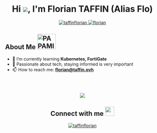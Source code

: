 

<h1 align="center">Hi <img src="https://raw.githubusercontent.com/MartinHeinz/MartinHeinz/master/wave.gif" length="1">, I'm Florian TAFFIN (Alias Flo)</h1>

<p align="center">
  <a href="https://twitter.com/taffinflorian" target="blank">
    <img src="https://img.shields.io/twitter/follow/taffinflorian?logo=twitter&style=for-the-badge" alt="taffinflorian" />
  </a> 
  <a href="https://github.com/flovflo" target="blank">
    <img src="https://img.shields.io/github/followers/Flovflo?label=Followers%20on%20Github&style=for-the-badge" alt="florian" />
  </a>
  

<h2> About Me <img src="https://media1.giphy.com/media/RifTnAQRz2mtH0EnZX/giphy.gif?cid=ecf05e473bwn2pq0626373ftybdehk7hpxh0s47uznvzr8uk&rid=giphy.gif&ct=s" alt="PAPAMICA" height="50" width="60" /></h2>

- 🌱 I’m currently learning **Kubernetes, FortiGate**
- 📝 Passionate about tech, staying informed is very important
- 📫 How to reach me: **florian@taffin.ovh**

<br/><br/>

<p align="center">
  <img src="https://user-images.githubusercontent.com/73097560/115834477-dbab4500-a447-11eb-908a-139a6edaec5c.gif">             
</p>

<div align="center">
  <h2> Connect with me <img src='https://raw.githubusercontent.com/ShahriarShafin/ShahriarShafin/main/Assets/handshake.gif' height="30"> </h2>

  <!-- Social links -->
  <a href="https://twitter.com/taffinflorian" target="blank">
    <img src="https://img.shields.io/twitter/follow/taffinflorian?logo=twitter&style=for-the-badge" alt="taffinflorian" />
  </a> 

